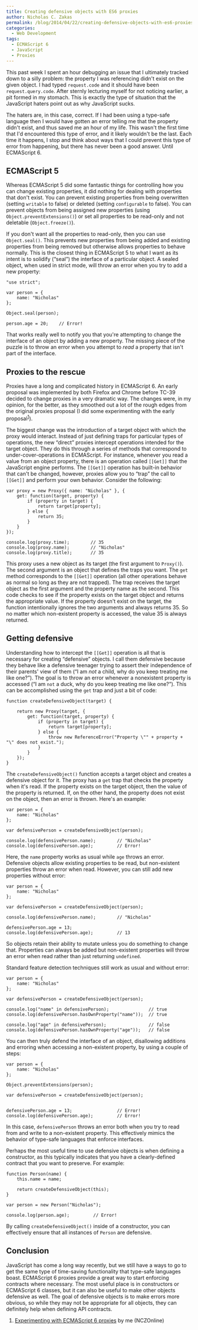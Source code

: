 ```yaml
---
title: Creating defensive objects with ES6 proxies
author: Nicholas C. Zakas
permalink: /blog/2014/04/22/creating-defensive-objects-with-es6-proxies/
categories:
  - Web Development
tags:
  - ECMAScript 6
  - JavaScript
  - Proxies
---
```

This past week I spent an hour debugging an issue that I ultimately tracked down to a silly problem: the property I was referencing didn't exist on the given object. I had typed `request.code` and it should have been `request.query.code`. After sternly lecturing myself for not noticing earlier, a pit formed in my stomach. This is exactly the type of situation that the JavaScript haters point out as why JavaScript sucks.

The haters are, in this case, correct. If I had been using a type-safe language then I would have gotten an error telling me that the property didn't exist, and thus saved me an hour of my life. This wasn't the first time that I'd encountered this type of error, and it likely wouldn't be the last. Each time it happens, I stop and think about ways that I could prevent this type of error from happening, but there has never been a good answer. Until ECMAScript 6.

## ECMAScript 5

Whereas ECMAScript 5 did some fantastic things for controlling how you can change existing properties, it did nothing for dealing with properties that don't exist. You can prevent existing properties from being overwritten (setting `writable` to false) or deleted (setting `configurable` to false). You can prevent objects from being assigned new properties (using `Object.preventExtensions()`) or set all properties to be read-only and not deletable (`Object.freeze()`). 

If you don't want all the properties to read-only, then you can use `Object.seal()`. This prevents new properties from being added and existing properties from being removed but otherwise allows properties to behave normally. This is the closest thing in ECMAScript 5 to what I want as its intent is to solidify (&#8220;seal&#8221;) the interface of a particular object. A sealed object, when used in strict mode, will throw an error when you try to add a new property:

    "use strict";
    
    var person = {
        name: "Nicholas"
    };
    
    Object.seal(person);
    
    person.age = 20;    // Error!
    

That works really well to notify you that you're attempting to change the interface of an object by adding a new property. The missing piece of the puzzle is to throw an error when you attempt to *read* a property that isn't part of the interface.

## Proxies to the rescue

Proxies have a long and complicated history in ECMAScript 6. An early proposal was implemented by both Firefox and Chrome before TC-39 decided to change proxies in a very dramatic way. The changes were, in my opinion, for the better, as they smoothed out a lot of the rough edges from the original proxies proposal (I did some experimenting with the early proposal<sup>[1]</sup>). 

The biggest change was the introduction of a target object with which the proxy would interact. Instead of just defining traps for particular types of operations, the new &#8220;direct&#8221; proxies intercept operations intended for the target object. They do this through a series of methods that correspond to under-cover-operations in ECMAScript. For instance, whenever you read a value from an object property, there is an operation called `[[Get]]` that the JavaScript engine performs. The `[[Get]]` operation has built-in behavior that can't be changed, however, proxies allow you to &#8220;trap&#8221; the call to `[[Get]]` and perform your own behavior. Consider the following:

    var proxy = new Proxy({ name: "Nicholas" }, {
        get: function(target, property) {
            if (property in target) {
                return target[property];
            } else {
                return 35;
            }
        }
    });
    
    console.log(proxy.time);        // 35
    console.log(proxy.name);        // "Nicholas"
    console.log(proxy.title);       // 35

This proxy uses a new object as its target (the first argument to `Proxy()`). The second argument is an object that defines the traps you want. The `get` method corresponds to the `[[Get]]` operation (all other operations behave as normal so long as they are not trapped). The trap receives the target object as the first argument and the property name as the second. This code checks to see if the property exists on the target object and returns the appropriate value. If the property doesn't exist on the target, the function intentionally ignores the two arguments and always returns 35. So no matter which non-existent property is accessed, the value 35 is always returned.

## Getting defensive

Understanding how to intercept the `[[Get]]` operation is all that is necessary for creating &#8220;defensive&#8221; objects. I call them defensive because they behave like a defensive teenager trying to assert their independence of their parents' view of them (&#8220;I am *not* a child, why do you keep treating me like one?&#8221;). The goal is to throw an error whenever a nonexistent property is accessed (&#8220;I am `not` a duck, why do you keep treating me like one?&#8221;). This can be accomplished using the `get` trap and just a bit of code:

    function createDefensiveObject(target) {
        
        return new Proxy(target, {
            get: function(target, property) {
                if (property in target) {
                    return target[property];
                } else {
                    throw new ReferenceError("Property \"" + property + "\" does not exist.");
                }
            }
        });
    }

The `createDefensiveObject()` function accepts a target object and creates a defensive object for it. The proxy has a `get` trap that checks the property when it's read. If the property exists on the target object, then the value of the property is returned. If, on the other hand, the property does not exist on the object, then an error is thrown. Here's an example:

    var person = {
        name: "Nicholas"
    };
    
    var defensivePerson = createDefensiveObject(person);
    
    console.log(defensivePerson.name);        // "Nicholas"
    console.log(defensivePerson.age);         // Error!

Here, the `name` property works as usual while `age` throws an error.  
Defensive objects allow existing properties to be read, but non-existent properties throw an error when read. However, you can still add new properties without error:

    var person = {
        name: "Nicholas"
    };
    
    var defensivePerson = createDefensiveObject(person);
    
    console.log(defensivePerson.name);        // "Nicholas"
    
    defensivePerson.age = 13;
    console.log(defensivePerson.age);         // 13

So objects retain their ability to mutate unless you do something to change that. Properties can always be added but non-existent properties will throw an error when read rather than just returning `undefined`.

Standard feature detection techniques still work as usual and without error:

    var person = {
        name: "Nicholas"
    };
    
    var defensivePerson = createDefensiveObject(person);
    
    console.log("name" in defensivePerson);               // true
    console.log(defensivePerson.hasOwnProperty("name"));  // true
    
    console.log("age" in defensivePerson);                // false
    console.log(defensivePerson.hasOwnProperty("age"));   // false
    

You can then truly defend the interface of an object, disallowing additions and erroring when accessing a non-existent property, by using a couple of steps:

    var person = {
        name: "Nicholas"
    };
    
    Object.preventExtensions(person);
    
    var defensivePerson = createDefensiveObject(person);
    
    
    defensivePerson.age = 13;                 // Error!
    console.log(defensivePerson.age);         // Error!
    

In this case, `defensivePerson` throws an error both when you try to read from and write to a non-existent property. This effectively mimics the behavior of type-safe languages that enforce interfaces.

Perhaps the most useful time to use defensive objects is when defining a constructor, as this typically indicates that you have a clearly-defined contract that you want to preserve. For example:

    function Person(name) {
        this.name = name;
    
        return createDefensiveObject(this);
    }
    
    var person = new Person("Nicholas");
    
    console.log(person.age);         // Error!

By calling `createDefensiveObject()` inside of a constructor, you can effectively ensure that all instances of `Person` are defensive.

## Conclusion

JavaScript has come a long way recently, but we still have a ways to go to get the same type of time-saving functionality that type-safe languages boast. ECMAScript 6 proxies provide a great way to start enforcing contracts where necessary. The most useful place is in constructors or ECMAScript 6 classes, but it can also be useful to make other objects defensive as well. The goal of defensive objects is to make errors more obvious, so while they may not be appropriate for all objects, they can definitely help when defining API contracts.


  1. [Experimenting with ECMAScript 6 proxies][1] by me (NCZOnline)

 [1]: https://humanwhocodes.com/blog/2011/09/15/experimenting-with-ecmascript-6-proxies/
